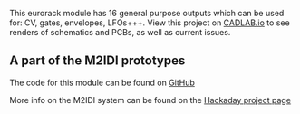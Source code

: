 This eurorack module has 16 general purpose outputs which can be used for: CV, gates, envelopes, LFOs+++. 
View this project on [CADLAB.io](https://cadlab.io/project/25235) to see renders of schematics and PCBs, as well as current issues. 

<h2> A part of the M2IDI prototypes </h2>

<p>
The code for this module can be found on  
<a href="https://github.com/GuavTek/M2IDI_CV16">
			  GitHub
		  </a>
</p>

<p> 
More info on the M2IDI system can be found on the 
<a href="https://hackaday.io/project/182092-modular-midi">
			  Hackaday project page
		  </a>

</p>
